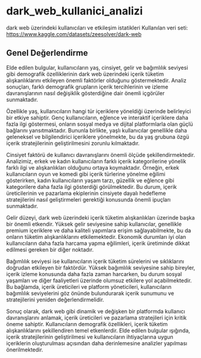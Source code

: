 

# dark_web_kullanici_analizi
dark web üzerindeki kullanıcıları ve etkileşim istatikleri
Kullanılan veri seti: https://www.kaggle.com/datasets/zeesolver/dark-web 
## Genel Değerlendirme
Elde edilen bulgular, kullanıcıların yaş, cinsiyet, gelir ve bağımlılık seviyesi gibi demografik özelliklerinin dark web üzerindeki içerik tüketim alışkanlıklarını etkileyen önemli faktörler olduğunu göstermektedir. Analiz sonuçları, farklı demografik grupların içerik tercihlerinin ve izleme davranışlarının nasıl değişiklik gösterdiğine dair önemli içgörüler sunmaktadır.

Özellikle yaş, kullanıcıların hangi tür içeriklere yöneldiği üzerinde belirleyici bir etkiye sahiptir. Genç kullanıcıların, eğlence ve interaktif içeriklere daha fazla ilgi göstermesi, onların sosyal medya ve dijital platformlarla olan güçlü bağlarını yansıtmaktadır. Bununla birlikte, yaşlı kullanıcılar genellikle daha geleneksel ve bilgilendirici içeriklere yönelmekte, bu da yaş grubuna özgü içerik stratejilerinin geliştirilmesini zorunlu kılmaktadır.

Cinsiyet faktörü de kullanıcı davranışlarını önemli ölçüde şekillendirmektedir. Analizimiz, erkek ve kadın kullanıcıların farklı içerik kategorilerine yönelik farklı ilgi ve alışkanlıkları olduğunu ortaya koymaktadır. Örneğin, erkek kullanıcıların oyun ve komedi gibi içerik türlerine yönelme eğilimi gösterirken, kadın kullanıcıların yaşam tarzı, güzellik ve eğlence gibi kategorilere daha fazla ilgi gösterdiği görülmektedir. Bu durum, içerik üreticilerinin ve pazarlama ekiplerinin cinsiyete dayalı hedefleme stratejilerini nasıl geliştirmeleri gerektiği konusunda önemli ipuçları sunmaktadır.

Gelir düzeyi, dark web üzerindeki içerik tüketim alışkanlıkları üzerinde başka bir önemli etkendir. Yüksek gelir seviyesine sahip kullanıcılar, genellikle premium içeriklere ve daha kaliteli yapımlara erişim sağlayabilmekte, bu da onların tüketim alışkanlıklarını etkilemektedir. Ekonomik durumları iyi olan kullanıcıların daha fazla harcama yapma eğilimleri, içerik üretiminde dikkat edilmesi gereken bir diğer noktadır.

Bağımlılık seviyesi ise kullanıcıların içerik tüketim sürelerini ve sıklıklarını doğrudan etkileyen bir faktördür. Yüksek bağımlılık seviyesine sahip bireyler, içerik izleme konusunda daha fazla zaman harcarken, bu durum sosyal yaşamları ve diğer faaliyetleri üzerinde olumsuz etkilere yol açabilmektedir. Bu bağlamda, içerik üreticileri ve platform yöneticileri, kullanıcıların bağımlılık seviyelerini göz önünde bulundurarak içerik sunumunu ve stratejilerini yeniden değerlendirmelidir.

Sonuç olarak, dark web gibi dinamik ve değişken bir platformda kullanıcı davranışlarını anlamak, içerik üreticileri ve pazarlama stratejileri için kritik öneme sahiptir. Kullanıcıların demografik özellikleri, içerik tüketim alışkanlıklarını şekillendiren temel etkenlerdir. Elde edilen bulgular ışığında, içerik stratejilerinin geliştirilmesi ve kullanıcıların ihtiyaçlarına uygun içeriklerin oluşturulması açısından daha derinlemesine analizler yapılması önerilmektedir.
